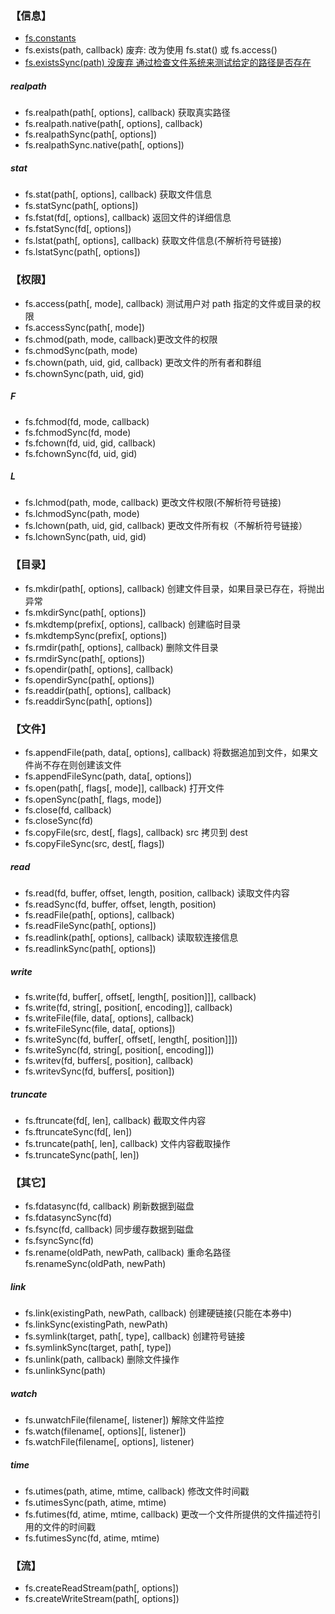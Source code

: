 ### 【信息】
* [fs.constants]()
* fs.exists(path, callback) 废弃: 改为使用 fs.stat() 或 fs.access()
* [fs.existsSync(path) 没废弃 通过检查文件系统来测试给定的路径是否存在]()
##### realpath
* fs.realpath(path[, options], callback) 获取真实路径
* fs.realpath.native(path[, options], callback)
* fs.realpathSync(path[, options])
* fs.realpathSync.native(path[, options])
##### stat
* fs.stat(path[, options], callback) 获取文件信息
* fs.statSync(path[, options])
* fs.fstat(fd[, options], callback) 返回文件的详细信息
* fs.fstatSync(fd[, options])
* fs.lstat(path[, options], callback) 获取文件信息(不解析符号链接)
* fs.lstatSync(path[, options])

### 【权限】
* fs.access(path[, mode], callback)  测试用户对 path 指定的文件或目录的权限
* fs.accessSync(path[, mode])
* fs.chmod(path, mode, callback)更改文件的权限
* fs.chmodSync(path, mode)</span>
* fs.chown(path, uid, gid, callback) 更改文件的所有者和群组
* fs.chownSync(path, uid, gid)
##### F
* fs.fchmod(fd, mode, callback)
* fs.fchmodSync(fd, mode)
* fs.fchown(fd, uid, gid, callback)
* fs.fchownSync(fd, uid, gid)
##### L
* fs.lchmod(path, mode, callback) 更改文件权限(不解析符号链接)
* fs.lchmodSync(path, mode)
* fs.lchown(path, uid, gid, callback) 更改文件所有权（不解析符号链接）
* fs.lchownSync(path, uid, gid)

### 【目录】
* fs.mkdir(path[, options], callback) 创建文件目录，如果目录已存在，将抛出异常
* fs.mkdirSync(path[, options])
* fs.mkdtemp(prefix[, options], callback) 创建临时目录
* fs.mkdtempSync(prefix[, options])
* fs.rmdir(path[, options], callback) 删除文件目录
* fs.rmdirSync(path[, options])
* fs.opendir(path[, options], callback)
* fs.opendirSync(path[, options])
* fs.readdir(path[, options], callback)
* fs.readdirSync(path[, options])
 
### 【文件】
* fs.appendFile(path, data[, options], callback) 将数据追加到文件，如果文件尚不存在则创建该文件
* fs.appendFileSync(path, data[, options]) 
* fs.open(path[, flags[, mode]], callback) 打开文件
* fs.openSync(path[, flags, mode])
* fs.close(fd, callback)
* fs.closeSync(fd)
* fs.copyFile(src, dest[, flags], callback) src 拷贝到 dest
* fs.copyFileSync(src, dest[, flags])
##### read
* fs.read(fd, buffer, offset, length, position, callback) 读取文件内容
* fs.readSync(fd, buffer, offset, length, position)
* fs.readFile(path[, options], callback)
* fs.readFileSync(path[, options])
* fs.readlink(path[, options], callback) 读取软连接信息
* fs.readlinkSync(path[, options])
##### write
* fs.write(fd, buffer[, offset[, length[, position]]], callback)
* fs.write(fd, string[, position[, encoding]], callback)
* fs.writeFile(file, data[, options], callback)
* fs.writeFileSync(file, data[, options])
* fs.writeSync(fd, buffer[, offset[, length[, position]]])
* fs.writeSync(fd, string[, position[, encoding]])
* fs.writev(fd, buffers[, position], callback)
* fs.writevSync(fd, buffers[, position])
##### truncate
* fs.ftruncate(fd[, len], callback) 截取文件内容
* fs.ftruncateSync(fd[, len])
* fs.truncate(path[, len], callback) 文件内容截取操作
* fs.truncateSync(path[, len])

### 【其它】
* fs.fdatasync(fd, callback) 刷新数据到磁盘
* fs.fdatasyncSync(fd)
* fs.fsync(fd, callback) 同步缓存数据到磁盘
* fs.fsyncSync(fd)
* fs.rename(oldPath, newPath, callback) 重命名路径
fs.renameSync(oldPath, newPath)
##### link
* fs.link(existingPath, newPath, callback) 创建硬链接(只能在本券中)
* fs.linkSync(existingPath, newPath)
* fs.symlink(target, path[, type], callback) 创建符号链接
* fs.symlinkSync(target, path[, type])
* fs.unlink(path, callback) 删除文件操作
* fs.unlinkSync(path)
##### watch
* fs.unwatchFile(filename[, listener]) 解除文件监控
* fs.watch(filename[, options][, listener])
* fs.watchFile(filename[, options], listener)
##### time
* fs.utimes(path, atime, mtime, callback) 修改文件时间戳
* fs.utimesSync(path, atime, mtime)
* fs.futimes(fd, atime, mtime, callback) 更改一个文件所提供的文件描述符引用的文件的时间戳
* fs.futimesSync(fd, atime, mtime)

### 【流】
* fs.createReadStream(path[, options])
* fs.createWriteStream(path[, options])


